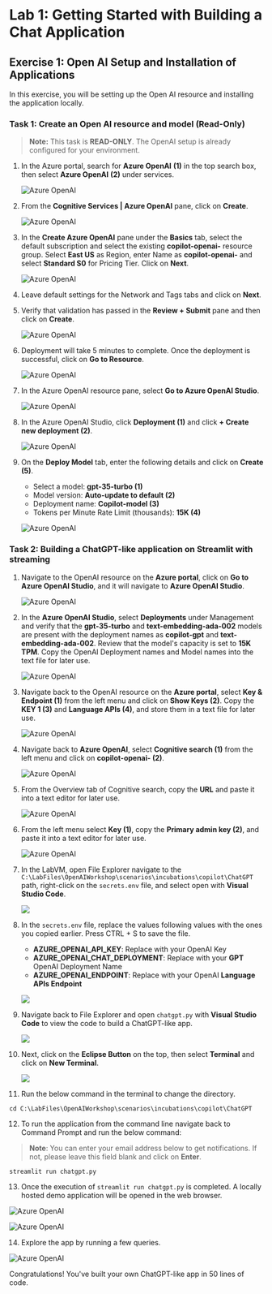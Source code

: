 # Lab 1: Getting Started with Building a Chat Application

## Exercise 1: Open AI Setup and Installation of Applications

In this exercise, you will be setting up the Open AI resource and installing the application locally.

### Task 1: Create an Open AI resource and model (Read-Only)

 > **Note:** This task is **READ-ONLY**. The OpenAI setup is already configured for your environment.

1. In the Azure portal, search for **Azure OpenAI** **(1)** in the top search box, then select **Azure OpenAI** **(2)** under services.

   ![](../media/img1.png "Azure OpenAI")
   
2. From the **Cognitive Services | Azure OpenAI** pane, click on **Create**.

   ![](../media/img2.png "Azure OpenAI")
   
3. In the **Create Azure OpenAI** pane under the **Basics** tab, select the default subscription and select the existing **copilot-openai-<inject key="Deployment ID" enableCopy="false"/>** resource group. Select **East US** as Region, enter Name as **copilot-openai-<inject key="Deployment ID" enableCopy="false"/>** and select **Standard S0** for Pricing  Tier. Click on **Next**.

   ![](../media/L1-T1-S3.png "Azure OpenAI")
   
4. Leave default settings for the Network and Tags tabs and click on **Next**.

5. Verify that validation has passed in the **Review + Submit** pane and then click on **Create**.

   ![](../media/L1-T1-S5.png "Azure OpenAI")
   
6. Deployment will take 5 minutes to complete. Once the deployment is successful, click on **Go to Resource**.

   ![](../media/L1-T1-S6.png "Azure OpenAI")
   
7. In the Azure OpenAI resource pane, select **Go to Azure OpenAI Studio**.

   ![](../media/L1-T1-S7.png "Azure OpenAI")
   
8. In the Azure OpenAI Studio, click **Deployment (1)** and click **+ Create new deployment (2)**.

   ![](../media/img7.png "Azure OpenAI")
   
9. On the **Deploy Model** tab, enter the following details and click on **Create (5)**.

   - Select a model: **gpt-35-turbo (1)**
   - Model version: **Auto-update to default (2)**
   - Deployment name: **Copilot-model (3)**
   - Tokens per Minute Rate Limit (thousands): **15K (4)**

   ![](../media/img8.png "Azure OpenAI")
   
### Task 2: Building a ChatGPT-like application on Streamlit with streaming  

1. Navigate to the OpenAI resource on the **Azure portal**, click on **Go to Azure OpenAI Studio**, and it will navigate to **Azure OpenAI Studio**.

   ![](../media/L1-T1-S7.png "Azure OpenAI")
      
2. In the **Azure OpenAI Studio**, select **Deployments** under Management and verify that the **gpt-35-turbo** and **text-embedding-ada-002** models are present with the deployment names as **copilot-gpt** and **text-embedding-ada-002**. Review that the model's capacity is set to **15K TPM**. Copy the OpenAI Deployment names and Model names into the text file for later use.
   
   ![](../media/img54.png "Azure OpenAI")

3. Navigate back to the OpenAI resource on the **Azure portal**, select **Key & Endpoint (1)** from the left menu and click on **Show Keys (2)**. Copy the **KEY 1 (3)** and **Language APIs (4)**, and store them in a text file for later use.

   ![](../media/img65.png "Azure OpenAI")
   
4. Navigate back to **Azure OpenAI**, select **Cognitive search (1)** from the left menu and click on **copilot-openai-<inject key="Deployment ID" enableCopy="false"/> (2)**.

   ![](../media/img35.png "Azure OpenAI")

5. From the Overview tab of Cognitive search, copy the **URL** and paste it into a text editor for later use.

   ![](../media/img36.png "Azure OpenAI")

6. From the left menu select **Key (1)**, copy the **Primary admin key (2)**, and paste it into a text editor for later use.

   ![](../media/img66.png "Azure OpenAI")

7. In the LabVM, open File Explorer navigate to the `C:\LabFiles\OpenAIWorkshop\scenarios\incubations\copilot\ChatGPT` path, right-click on the `secrets.env` file, and select open with  **Visual Studio Code**.

    ![](../media/img67.png)

8. In the `secrets.env` file, replace the values following values with the ones you copied earlier. Press CTRL + S to save the file.

    - **AZURE_OPENAI_API_KEY**: Replace with your OpenAI Key
    - **AZURE_OPENAI_CHAT_DEPLOYMENT**: Replace with your **GPT** OpenAI Deployment Name
    - **AZURE_OPENAI_ENDPOINT**: Replace with your OpenAI **Language APIs Endpoint**

    ![](../media/img68.png)

9. Navigate back to File Explorer and open `chatgpt.py` with **Visual Studio Code** to view the code to build a ChatGPT-like app.

    ![](../media/img70.png) 
 
10. Next, click on the **Eclipse Button** on the top, then select **Terminal** and click on **New Terminal**.

    ![](../media/img69.png) 

11. Run the below command in the terminal to change the directory.

   ```
   cd C:\LabFiles\OpenAIWorkshop\scenarios\incubations\copilot\ChatGPT
   ```
   
12. To run the application from the command line navigate back to Command Prompt and run the below command:

   >**Note**: You can enter your email address below to get notifications. If not, please leave this field blank and click on **Enter**.

   ```
   streamlit run chatgpt.py
   ```
   
13. Once the execution of `streamlit run chatgpt.py` is completed. A locally hosted demo application will be opened in the web browser. 

   ![](../media/img71.png "Azure OpenAI")
   
   ![](../media/img72.png "Azure OpenAI")

14. Explore the app by running a few queries. 

   ![](../media/img73.png "Azure OpenAI")

Congratulations! You've built your own ChatGPT-like app in 50 lines of code.

